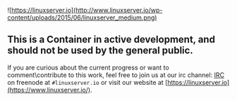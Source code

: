 ![https://linuxserver.io](http://www.linuxserver.io/wp-content/uploads/2015/06/linuxserver_medium.png)

## This is a Container in active development, and should not be used by the general public.
If you are curious about the current progress or want to comment\contribute to this work, feel free to join us at our irc channel:
[IRC](https://www.linuxserver.io/index.php/irc/) on freenode at `#linuxserver.io` or visit our website at [https://linuxserver.io](https://www.linuxserver.io/).


